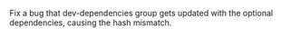 Fix a bug that dev-dependencies group gets updated with the optional dependencies, causing the hash mismatch.
